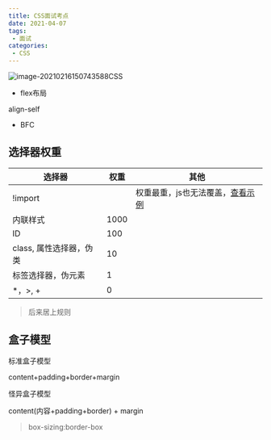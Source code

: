 ```yaml
---
title: CSS面试考点
date: 2021-04-07
tags:
 - 面试
categories: 
 - CSS
---
```




![image-20210216150743588](https://gitee.com/xuyiling/gopic/raw/master/img/20210216150750.png)CSS

- flex布局

align-self

- BFC

## 选择器权重

| 选择器                  | 权重 | 其他                                                         |
| ----------------------- | ---- | ------------------------------------------------------------ |
| !import                 |      | 权重最重，js也无法覆盖，[查看示例](http://js.jirengu.com/migoqupaza/2/edit) |
| 内联样式                | 1000 |                                                              |
| ID                      | 100  |                                                              |
| class, 属性选择器，伪类 | 10   |                                                              |
| 标签选择器，伪元素      | 1    |                                                              |
| *，>, +                 | 0    |                                                              |

> 后来居上规则

## 盒子模型

标准盒子模型

content+padding+border+margin

怪异盒子模型

content(内容+padding+border) + margin

> box-sizing:border-box